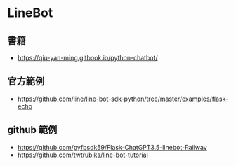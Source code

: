 # LineBot

## 書籍

* https://qiu-yan-ming.gitbook.io/python-chatbot/

## 官方範例


* https://github.com/line/line-bot-sdk-python/tree/master/examples/flask-echo

## github 範例

* https://github.com/pyfbsdk59/Flask-ChatGPT3.5-linebot-Railway
* https://github.com/twtrubiks/line-bot-tutorial
